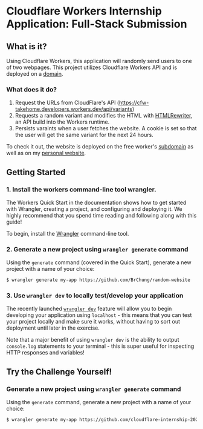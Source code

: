 # Cloudflare Workers Internship Application: Full-Stack Submission

## What is it?

Using Cloudflare Workers, this application will randomly send users to one of two webpages. This project utilizes Cloudflare Workers API and is deployed on a [domain](https://random.brianchung.co).

### What does it do?

1. Request the URLs from CloudFlare's API (https://cfw-takehome.developers.workers.dev/api/variants)
2. Requests a random variant and modifies the HTML with [HTMLRewriter](https://developers.cloudflare.com/workers/reference/apis/html-rewriter/), an API build into the Workers runtime.
3. Persists varaints when a user fetches the website. A cookie is set so that the user will get the same variant for the next 24 hours.

To check it out, the website is deployed on the free worker's [subdomain](https://fullstack-intern-challenge.random-website.workers.dev/) as well as on my [personal website](https://random.brianchung.co).

## Getting Started

### 1. Install the workers command-line tool wrangler.

The Workers Quick Start in the documentation shows how to get started with Wrangler, creating a project, and configuring and deploying it. We highly recommend that you spend time reading and following along with this guide!

To begin, install the [Wrangler](https://github.com/cloudflare/wrangler) command-line tool.

### 2. Generate a new project using `wrangler generate` command

Using the `generate` command (covered in the Quick Start), generate a new project with a name of your choice:

```sh
$ wrangler generate my-app https://github.com/BrChung/random-website
```

### 3. Use `wrangler dev` to locally test/develop your application

The recently launched [`wrangler dev`](https://github.com/cloudflare/wrangler#-dev) feature will allow you to begin developing your application using `localhost` - this means that you can test your project locally and make sure it works, without having to sort out deployment until later in the exercise.

Note that a major benefit of using `wrangler dev` is the ability to output `console.log` statements to your terminal - this is super useful for inspecting HTTP responses and variables!

## Try the Challenge Yourself!

### Generate a new project using `wrangler generate` command

Using the `generate` command, generate a new project with a name of your choice:

```sh
$ wrangler generate my-app https://github.com/cloudflare-internship-2020/internship-application-fullstack
```
